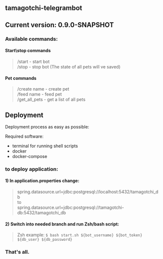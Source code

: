 ## tamagotchi-telegrambot

## Current version: 0.9.0-SNAPSHOT 

### Available commands:

#### Start\stop commands 

>/start - start bot  
>/stop - stop bot (The state of all pets will ve saved) 

#### Pet commands  

>/create name - create pet  
>/feed name - feed pet  
>/get_all_pets - get a list of all pets

## Deployment
Deployment process as easy as possible:

Required software:
- terminal for running shell scripts
- docker
- docker-compose

### to deploy application:
#### 1) In application.properties change:  
>spring.datasource.url=jdbc:postgresql://localhost:5432/tamagotchi_db  
>to  
>spring.datasource.url=jdbc:postgresql://tamagotchi-db:5432/tamagotchi_db
#### 2) Switch into needed branch and run Zsh/bash script: 
>Zsh example: `$ bash start.sh ${bot_username} ${bot_token} ${db_user} ${db_password}`

### That's all.
